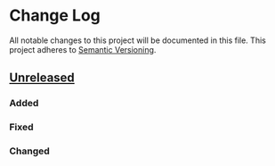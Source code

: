 # Change Log
All notable changes to this project will be documented in this file.
This project adheres to [Semantic Versioning](http://semver.org/).

## [Unreleased]
### Added

### Fixed

### Changed


 [Unreleased]: https://github.com/Niemeyer-Research-Group/ChemKED/compare/v0.0.0...HEAD
